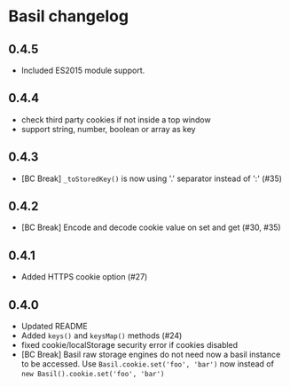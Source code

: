 # Basil changelog

## 0.4.5

  - Included ES2015 module support.

## 0.4.4

  - check third party cookies if not inside a top window
  - support string, number, boolean or array as key

## 0.4.3

  - [BC Break] `_toStoredKey()` is now using '.' separator instead of ':' (#35)

## 0.4.2

  - [BC Break] Encode and decode cookie value on set and get (#30, #35)

## 0.4.1

  - Added HTTPS cookie option (#27)

## 0.4.0

  - Updated README
  - Added `keys()` and `keysMap()` methods (#24)
  - fixed cookie/localStorage security error if cookies disabled
  - [BC Break] Basil raw storage engines do not need now a basil instance
    to be accessed. Use `Basil.cookie.set('foo', 'bar')` now instead of
    `new Basil().cookie.set('foo', 'bar')`
